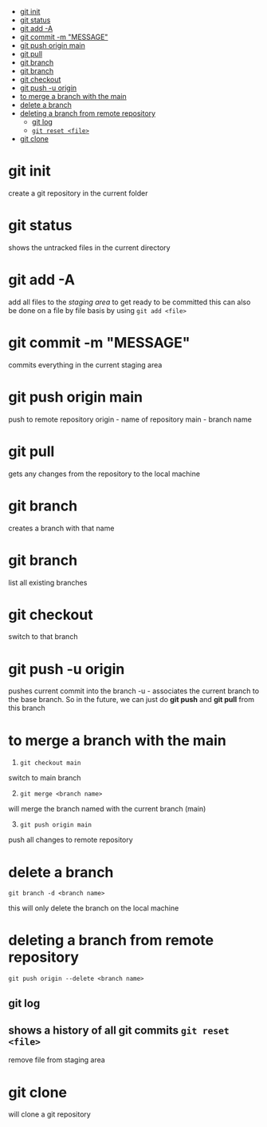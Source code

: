 <!-- vim-markdown-toc GFM -->

* [git init](#git-init)
* [git status](#git-status)
* [git add -A](#git-add--a)
* [git commit -m "MESSAGE"](#git-commit--m-message)
* [git push origin main](#git-push-origin-main)
* [git pull](#git-pull)
* [git branch <new branch name>](#git-branch-new-branch-name)
* [git branch](#git-branch)
* [git checkout <existing branch name>](#git-checkout-existing-branch-name)
* [git push -u origin <branch name>](#git-push--u-origin-branch-name)
* [to merge a branch with the main](#to-merge-a-branch-with-the-main)
* [delete a branch](#delete-a-branch)
* [deleting a branch from remote repository](#deleting-a-branch-from-remote-repository)
	* [git log](#git-log)
	* [`git reset <file>`](#git-reset-file)
* [git clone <repositry URL> <path to clone>](#git-clone-repositry-url-path-to-clone)

<!-- vim-markdown-toc -->

# git init

create a git repository in the current folder

# git status

shows the untracked files in the current directory

# git add -A

add all files to the *staging area* to get ready to be
committed
    this can also be done on a file by file basis by
    using `git add <file>`

# git commit -m "MESSAGE"

commits everything in the current staging area

# git push origin main

push to remote repository
origin - name of repository
main - branch name

# git pull

gets any changes from the repository to the local
machine

# git branch <new branch name>

creates a branch with that name

# git branch

list all existing branches

# git checkout <existing branch name>

switch to that branch

# git push -u origin <branch name>

pushes current commit into the branch
-u - associates the current branch to the base branch.
So in the future, we can just do **git push** and **git
pull** from this branch

# to merge a branch with the main

1. `git checkout main`

switch to main branch

2. `git merge <branch name>`

will merge the branch named with the current branch
(main)

3. `git push origin main`

push all changes to remote repository

# delete a branch

`git branch -d <branch name>`

this will only delete the branch on the local machine

# deleting a branch from remote repository

`git push origin --delete <branch name>`

## git log

shows a history of all git commits
`git reset <file>`
--------------------------
remove file from staging area

# git clone <repositry URL> <path to clone>

will clone a git repository
